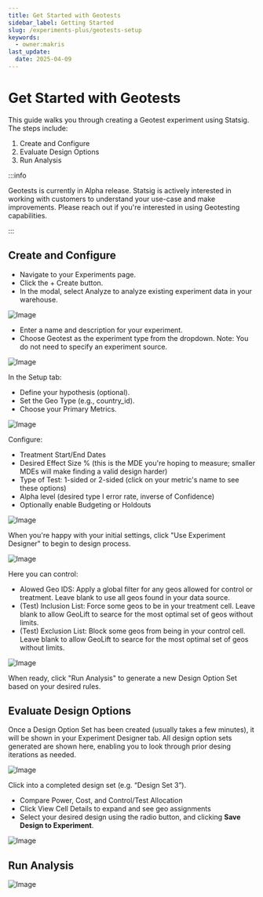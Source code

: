 ```yaml
---
title: Get Started with Geotests
sidebar_label: Getting Started
slug: /experiments-plus/geotests-setup
keywords:
  - owner:makris
last_update:
  date: 2025-04-09
---
```


# Get Started with Geotests

This guide walks you through creating a Geotest experiment using Statsig. The steps include:
1. Create and Configure
2. Evaluate Design Options
3. Run Analysis

:::info

Geotests is currently in Alpha release. Statsig is actively interested in working with customers to understand your use-case and make improvements. Please reach out if you're interested in using Geotesting capabilities.

:::

## Create and Configure

- Navigate to your Experiments page.
- Click the + Create button.
- In the modal, select Analyze to analyze existing experiment data in your warehouse.

![Image](/img/geotests/CreateXP.png)

- Enter a name and description for your experiment.
- Choose Geotest as the experiment type from the dropdown. Note: You do not need to specify an experiment source.

![Image](/img/geotests/SetType.png)

In the Setup tab:

- Define your hypothesis (optional).
- Set the Geo Type (e.g., country_id).
- Choose your Primary Metrics.

![Image](/img/geotests/SetupXP.png)

Configure:

- Treatment Start/End Dates
- Desired Effect Size % (this is the MDE you're hoping to measure; smaller MDEs will make finding a valid design harder)
- Type of Test: 1-sided or 2-sided (click on your metric's name to see these options)
- Alpha level (desired type I error rate, inverse of Confidence)
- Optionally enable Budgeting or Holdouts

![Image](/img/geotests/XPConfigs.png)

When you're happy with your initial settings, click "Use Experiment Designer" to begin to design process.

![Image](/img/geotests/StartDesigner.png)

Here you can control:
- Alowed Geo IDS: Apply a global filter for any geos allowed for control or treatment. Leave blank to use all geos found in your data source.
- (Test) Inclusion List: Force some geos to be in your treatment cell. Leave blank to allow GeoLift to searce for the most optimal set of geos without limits.
- (Test) Exclusion List: Block some geos from being in your control cell. Leave blank to allow GeoLift to searce for the most optimal set of geos without limits.

![Image](/img/geotests/LimitGeos.png)

When ready, click "Run Analysis" to generate a new Design Option Set based on your desired rules.

## Evaluate Design Options

Once a Design Option Set has been created (usually takes a few minutes), it will be shown in your Experiment Designer tab. All design option sets generated are shown here, enabling you to look through prior desing iterations as needed.

![Image](/img/geotests/DesignerOptions.png)

Click into a completed design set (e.g. “Design Set 3”).
- Compare Power, Cost, and Control/Test Allocation
- Click View Cell Details to expand and see geo assignments
- Select your desired design using the radio button, and clicking **Save Design to Experiment**.

![Image](/img/geotests/DesignOption.png)

## Run Analysis

![Image](/img/geotests/AnalysisResults.png)
